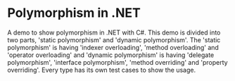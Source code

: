 # Polymorphism in .NET

A demo to show polymorphism in .NET with C#. This demo is divided into two parts, 'static polymorphism'
and 'dynamic polymorphism'. The 'static polymorphism' is having 'indexer overloading', 'method overloading'
and 'operator overloading' and 'dynamic polymorphism' is having 'delegate polymorphism', 'interface polymorphism', 
'method overriding' and 'property overriding'. Every type has its own test cases to show the usage.

